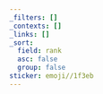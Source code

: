 ```yaml
---
_filters: []
_contexts: []
_links: []
_sort:
  field: rank
  asc: false
  group: false
sticker: emoji//1f3eb
---
```

